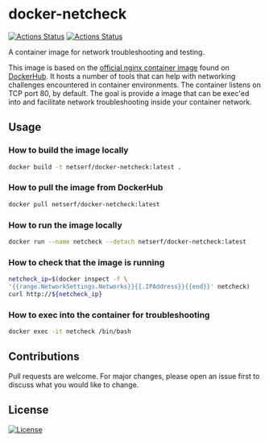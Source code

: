 # docker-netcheck

[![Actions Status](https://github.com/netserf/docker-netcheck/workflows/Docs/badge.svg)](https://github.com/netserf/docker-netcheck/actions)
[![Actions Status](https://github.com/netserf/docker-netcheck/workflows/Test/badge.svg)](https://github.com/netserf/docker-netcheck/actions)

A container image for network troubleshooting and testing.

This image is based on the [official nginx container image](https://hub.docker.com/_/nginx)
found on [DockerHub](https://hub.docker.com). It hosts a number of tools that
can help with networking challenges encountered in container environments. The
container listens on TCP port 80, by default. The goal is provide a image that can
be exec'ed into and facilitate network troubleshooting inside your container
network.

## Usage

### How to build the image locally

```bash
docker build -t netserf/docker-netcheck:latest .
```

### How to pull the image from DockerHub

```bash
docker pull netserf/docker-netcheck:latest
```

### How to run the image locally

```bash
docker run --name netcheck --detach netserf/docker-netcheck:latest
```

### How to check that the image is running

```bash
netcheck_ip=$(docker inspect -f \
'{{range.NetworkSettings.Networks}}{{.IPAddress}}{{end}}' netcheck)
curl http://${netcheck_ip}
```

### How to exec into the container for troubleshooting

```bash
docker exec -it netcheck /bin/bash
```

## Contributions

Pull requests are welcome. For major changes, please open an issue first to
discuss what you would like to change.

## License

[![License](https://img.shields.io/badge/License-BSD_2--Clause-orange.svg)](https://opensource.org/licenses/BSD-2-Clause)
